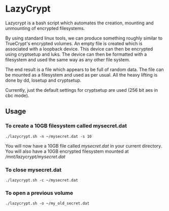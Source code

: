 # LazyCrypt

Lazycrypt is a bash script which automates the creation, mounting and unmounting of encrypted filesystems. 

By using standard linux tools, we can produce something roughly similar to TrueCrypt's encrypted volumes. 
An empty file is created which is associated with a loopback device. This device can then be encrypted 
using cryptsetup and luks. The device can then be formatted with a filesystem and used the same way as 
any other file system.

The end result is a file which appears to be full of random data. The file can be mounted as a filesystem 
and used as per usual. All the heavy lifting is done by dd, losetup and cryptsetup.

Currently, just the default settings for cryptsetup are used (256 bit aes in cbc mode).

## Usage

### To create a 10GB filesystem called mysecret.dat
`./lazycrypt.sh -n ~/mysecret.dat -s 10`

You will now have a 10GB file called *mysecret.dat* in your current directory. You will also have a 10GB 
encrypted filesystem mounted at */mnt/lazycrypt/mysecret.dat*

### To close mysecret.dat
`./lazycrypt.sh -c ~/mysecret.dat`

### To open a previous volume
`./lazycrypt.sh -o ~/my_old_secret.dat`
